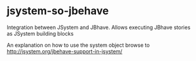 jsystem-so-jbehave
==================

Integration between JSystem and JBhave. Allows executing JBhave stories as JSystem building blocks


An explanation on how to use the system object browse to http://jsystem.org/jbehave-support-in-jsystem/
